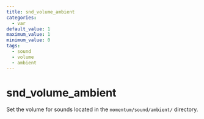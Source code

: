 ```yaml
---
title: snd_volume_ambient
categories:
  - var
default_value: 1
maximum_value: 1
minimum_value: 0
tags:
  - sound
  - volume
  - ambient
---
```


# snd_volume_ambient

Set the volume for sounds located in the `momentum/sound/ambient/` directory.
